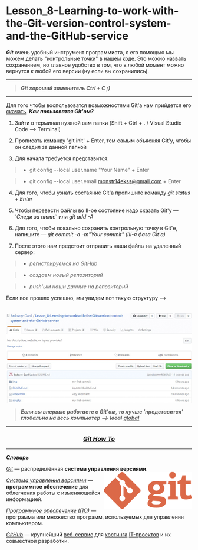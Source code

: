 # Lesson_8-Learning-to-work-with-the-Git-version-control-system-and-the-GitHub-service

_**Git**_ очень удобный инструмент программиста, с его помощью мы можем делать "контрольные точки" в нашем коде. Это можно назвать сохранением, но главное удобство в том, что в любой момент можно вернутся к любой его версии (ну если вы сохранились).

<hr>

> _**Git хороший заменитель Ctrl + C ;)**_

<hr>

Для того чтобы воспользоватся возможностями Git'а нам прийдется его [скачать](https://git-scm.com/). _**Как пользоватся Git'ом?**_

1) Зайти в терминал нужной вам папки (Shift + Ctrl + . / Visual Studio Code --> Terminal)

2) Прописать команду 'git init' + Enter, тем самым объясняя Git'у, чтобы он следил за данной папкой

3) Для начала требуется представится:
 
 > - git config --local user.name "Your Name" + Enter
 
 > - git config --local user.email monstr14ekss@gmail.com + Enter
 
 4) Для того, чтобы узнать состаяние Git'а пропишите команду _git status_ + _Enter_
 
 5) Чтобы перевести файлы во II-ое состояние надо сказать Git'у — _'Следи за ними!'_ или _git add -A_
 
 6) Для того, чтобы локально сохранить контрольную точку в Git'е, напишите — _git commit -a -m"Your commit" (III-я фаза Git'а)_
 
 7) После этого нам предстоит отправить наши файлы на удаленный сервер:
 
 > - _регистрируемся на GitHub_
 
 > - _создаем новый репозиторий_
 
 > - _push'ым наши данные на репозиторий_
 
 Если все прошло успешно, мы увидем вот такую структуру -->
 
 
 <p>&nbsp;&nbsp;&nbsp;&nbsp;&nbsp;&nbsp;&nbsp;&nbsp;&nbsp;&nbsp;&nbsp;&nbsp;&nbsp;&nbsp;&nbsp;
 <img src = '/img/screenshot.jpg' align = 'center'> </p>
 
 
 > _**Если вы впервые работаете с Git'ом, то лучше 'представится' глобально на весь компьютер -->**_ <s><i><b>local</i></b></s> <u><i><b>global</i></b></u>
 
<hr>

<h3 align = 'center'><a href = 'https://githowto.com/ru'><i>Git How To</i></a></h3>

<hr>

_**Словарь**_

[_Git_](https://ru.wikipedia.org/wiki/Git) —  распределённая **система управления версиями**. <img src = '/img/Git_Logo.png' align = 'right'>

[_Cистема управления версиями_](https://ru.wikipedia.org/wiki/%D0%A1%D0%B8%D1%81%D1%82%D0%B5%D0%BC%D0%B0_%D1%83%D0%BF%D1%80%D0%B0%D0%B2%D0%BB%D0%B5%D0%BD%D0%B8%D1%8F_%D0%B2%D0%B5%D1%80%D1%81%D0%B8%D1%8F%D0%BC%D0%B8) — **программное обеспечение** для облегчения работы с изменяющейся информацией.

[_Программное обеспечение (ПО)_]() — программа или множество программ, используемых для управления компьютером.

[_GitHub_](https://ru.wikipedia.org/wiki/GitHub) — крупнейший [веб-сервис](https://ru.wikipedia.org/wiki/%D0%92%D0%B5%D0%B1-%D1%81%D0%BB%D1%83%D0%B6%D0%B1%D0%B0) для [хостинга](https://ru.wikipedia.org/wiki/%D0%A5%D0%BE%D1%81%D1%82%D0%B8%D0%BD%D0%B3) [IT-проектов](https://ru.wikipedia.org/wiki/%D0%98%D0%BD%D1%84%D0%BE%D1%80%D0%BC%D0%B0%D1%86%D0%B8%D0%BE%D0%BD%D0%BD%D1%8B%D0%B5_%D1%82%D0%B5%D1%85%D0%BD%D0%BE%D0%BB%D0%BE%D0%B3%D0%B8%D0%B8) и их совместной разработки.

